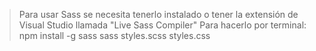> Para usar Sass se necesita tenerlo instalado o tener la extensión de Visual Studio llamada "Live Sass Compiler"
> Para hacerlo por terminal:
> npm install -g sass
> sass styles.scss styles.css